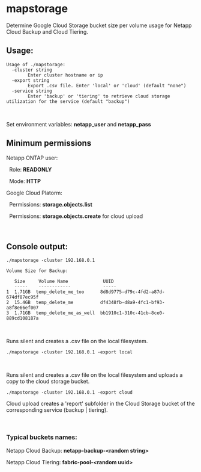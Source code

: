 # mapstorage

Determine Google Cloud Storage bucket size per volume usage for Netapp Cloud Backup and Cloud Tiering.

## Usage:
```
Usage of ./mapstorage:
  -cluster string
        Enter cluster hostname or ip
  -export string
        Export .csv file. Enter 'local' or 'cloud' (default "none")
  -service string
        Enter 'backup' or 'tiering' to retrieve cloud storage utilization for the service (default "backup")
```
<br>

Set environment variables: **netapp_user** and **netapp_pass**

## Minimum permissions

Netapp ONTAP user:

&nbsp; Role: **READONLY**

&nbsp; Mode: **HTTP**

Google Cloud Platorm:

&nbsp; Permissions: **storage.objects.list**

&nbsp; Permissions: **storage.objects.create** for cloud upload

<br>

## Console output:
```
./mapstorage -cluster 192.168.0.1

Volume Size for Backup:

   Size     Volume Name             UUID                                  
   -----    ------------            -----                                 
1  1.71GB  temp_delete_me_too      8d8d9775-d79c-4fd2-a87d-674df87ec95f  
2  15.4GB  temp_delete_me          df4348fb-d8a9-4fc1-bf93-a8f8e66ef007  
3  1.71GB  temp_delete_me_as_well  bb1910c1-310c-41cb-8ce0-889cd108187a
```
<br>

Runs silent and creates a .csv file on the local filesystem.
```
./mapstorage -cluster 192.168.0.1 -export local
```
<br>

Runs silent and creates a .csv file on the local filesystem and uploads a copy to the cloud storage bucket.
```
./mapstorage -cluster 192.168.0.1 -export cloud
```


Cloud upload creates a 'report' subfolder in the Cloud Storage bucket of the corresponding service (backup | tiering).

<br>

### Typical buckets names:

Netapp Cloud Backup: **netapp-backup-\<random string>**

Netapp Cloud Tiering: **fabric-pool-\<random uuid>**
